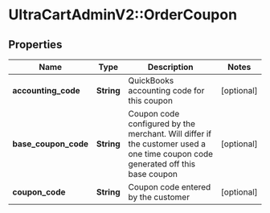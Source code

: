 # UltraCartAdminV2::OrderCoupon

## Properties
Name | Type | Description | Notes
------------ | ------------- | ------------- | -------------
**accounting_code** | **String** | QuickBooks accounting code for this coupon | [optional] 
**base_coupon_code** | **String** | Coupon code configured by the merchant.  Will differ if the customer used a one time coupon code generated off this base coupon | [optional] 
**coupon_code** | **String** | Coupon code entered by the customer | [optional] 



